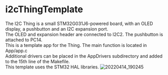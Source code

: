 # i2cThingTemplate
The I2C Thing is a small STM32G031J6-powered board, with an OLED display, a pushbutton and an I2C expansion port. \
The OLED and expansion header are connected to I2C2. The pushbutton is attached to PC14. \
This is a template app for the Thing. The main function is located in App/app.c \
Additional drivers can be placed in the AppDrivers subdirectory and added to the 15th line of the Makefile. \
This template uses the STM32 HAL libraries.
![20220414_190245](https://user-images.githubusercontent.com/60291077/163429449-5acaaee6-8d0c-4e67-8ee5-4377ddfb948f.jpg)
